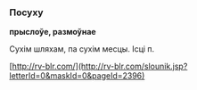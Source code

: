 ### Посуху
**прыслоўе, размоўнае**

Сухім шляхам, па сухім месцы. Ісці п.

<a rel="author">[http://rv-blr.com/](http://rv-blr.com/slounik.jsp?letterId=0&maskId=0&pageId=2396)</a>
